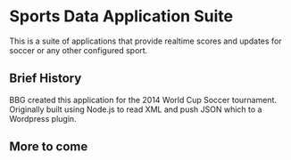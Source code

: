 Sports Data Application Suite
==============
This is a suite of applications that provide realtime scores and updates for soccer or any other configured sport.


Brief History
--------------
BBG created this application for the 2014 World Cup Soccer tournament. Originally built using Node.js to read XML and push JSON which to a Wordpress plugin.

More to come
--------------